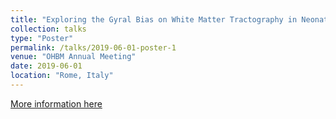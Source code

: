 ```yaml
---
title: "Exploring the Gyral Bias on White Matter Tractography in Neonates"
collection: talks
type: "Poster"
permalink: /talks/2019-06-01-poster-1
venue: "OHBM Annual Meeting"
date: 2019-06-01
location: "Rome, Italy"
---
```


[More information here](https://github.com/ethompson93/ethompson93.github.io/tree/master/files/poster_gb.pdf)
